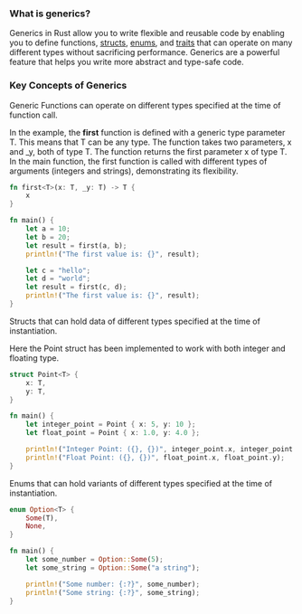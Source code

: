 ### What is generics?

Generics in Rust allow you to write flexible and reusable code by enabling you to define functions, [structs](./struct.md), [enums](./enum.md), and [traits](./trait.md) that can operate on many different types without sacrificing performance. Generics are a powerful feature that helps you write more abstract and type-safe code.

### Key Concepts of Generics

Generic Functions can operate on different types specified at the time of function call.

In the example, the **first** function is defined with a generic type parameter T. This means that T can be any type. The function takes two parameters, x and _y, both of type T. The function returns the first parameter x of type T. In the main function, the first function is called with different types of arguments (integers and strings), demonstrating its flexibility.

```rust
fn first<T>(x: T, _y: T) -> T {
    x
}

fn main() {
    let a = 10;
    let b = 20;
    let result = first(a, b);
    println!("The first value is: {}", result);

    let c = "hello";
    let d = "world";
    let result = first(c, d);
    println!("The first value is: {}", result);
}
```

Structs that can hold data of different types specified at the time of instantiation.

Here the Point struct has been implemented to work with both integer and floating type.

```rust
struct Point<T> {
    x: T,
    y: T,
}

fn main() {
    let integer_point = Point { x: 5, y: 10 };
    let float_point = Point { x: 1.0, y: 4.0 };

    println!("Integer Point: ({}, {})", integer_point.x, integer_point.y);
    println!("Float Point: ({}, {})", float_point.x, float_point.y);
}
```

Enums that can hold variants of different types specified at the time of instantiation.

```rust
enum Option<T> {
    Some(T),
    None,
}

fn main() {
    let some_number = Option::Some(5);
    let some_string = Option::Some("a string");

    println!("Some number: {:?}", some_number);
    println!("Some string: {:?}", some_string);
}
```